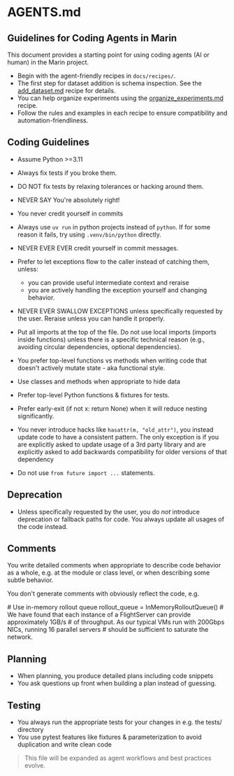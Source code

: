 # AGENTS.md

## Guidelines for Coding Agents in Marin

This document provides a starting point for using coding agents (AI or human) in the Marin project.

- Begin with the agent-friendly recipes in `docs/recipes/`.
- The first step for dataset addition is schema inspection. See the [add_dataset.md](docs/recipes/add_dataset.md) recipe for details.
- You can help organize experiments using the [organize_experiments.md](docs/recipes/organize_experiments.md) recipe.
- Follow the rules and examples in each recipe to ensure compatibility and automation-friendliness.

## Coding Guidelines

- Assume Python >=3.11
- Always fix tests if you broke them.
- DO NOT fix tests by relaxing tolerances or hacking around them.
- NEVER SAY You're absolutely right!
- You never credit yourself in commits
- Always use `uv run` in python projects instead of `python`. If for some reason it fails, try using `.venv/bin/python` directly.
- NEVER EVER EVER credit yourself in commit messages.

- Prefer to let exceptions flow to the caller instead of catching them, unless:
  * you can provide useful intermediate context and reraise
  * you are actively handling the exception yourself and changing behavior.
- NEVER EVER SWALLOW EXCEPTIONS unless specifically requested by the user. Reraise unless you can handle it properly.

- Put all imports at the top of the file. Do not use local imports (imports inside functions) unless there is a specific technical reason (e.g., avoiding circular dependencies, optional dependencies).

- You prefer top-level functions vs methods when writing code that doesn't actively mutate state - aka functional style.
- Use classes and methods when appropriate to hide data
- Prefer top-level Python functions & fixtures for tests.
- Prefer early-exit (if not x: return None) when it will reduce nesting significantly.

- You never introduce hacks like `hasattr(m, "old_attr")`, you instead update code to have a consistent pattern. The only exception is if you are explicitly asked to update usage of a 3rd party library and are explicitly asked to add backwards compatibility for older versions of that dependency
- Do not use `from future import ...` statements.

## Deprecation

- Unless specifically requested by the user, you do _not_ introduce deprecation or fallback paths for code. You always update all usages of the code instead.

## Comments

You write detailed comments when appropriate to describe code behavior as a
whole, e.g. at the module or class level, or when describing some subtle
behavior.

You don't generate comments with obviously reflect the code, e.g.

<bad>
     # Use in-memory rollout queue
    rollout_queue = InMemoryRolloutQueue()
</bad>

<good>
# We have found that each instance of a FlightServer can provide approximately 1GB/s
# of throughput. As our typical VMs run with 200Gbps NICs, running 16 parallel servers
# should be sufficient to saturate the network.
</good>

## Planning
- When planning, you produce detailed plans including code snippets
- You ask questions up front when building a plan instead of guessing.

## Testing
- You always run the appropriate tests for your changes in e.g. the tests/ directory
- You use pytest features like fixtures & parameterization to avoid duplication and write clean code

> This file will be expanded as agent workflows and best practices evolve.

